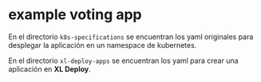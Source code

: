 # example voting app

En el directorio `k8s-specifications` se encuentran los yaml originales para desplegar la aplicación en un namespace de kubernetes.

En el directorio `xl-deploy-apps` se encuentran los yaml para crear una aplicación en **XL Deploy**.
